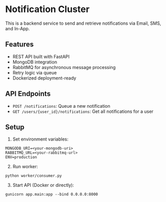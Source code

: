 # Notification Cluster

This is a backend service to send and retrieve notifications via Email, SMS, and In-App.

## Features

- REST API built with FastAPI
- MongoDB integration
- RabbitMQ for asynchronous message processing
- Retry logic via queue
- Dockerized deployment-ready

## API Endpoints

- `POST /notifications`: Queue a new notification
- `GET /users/{user_id}/notifications`: Get all notifications for a user

## Setup

1. Set environment variables:

```
MONGODB_URI=<your-mongodb-uri>
RABBITMQ_URL=<your-rabbitmq-url>
ENV=production
```

2. Run worker:
```
python worker/consumer.py
```

3. Start API (Docker or directly):
```
gunicorn app.main:app --bind 0.0.0.0:8000
```